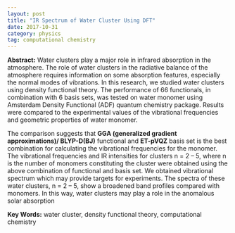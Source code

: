 ```yaml
---
layout: post
title: "IR Spectrum of Water Cluster Using DFT"
date: 2017-10-31
category: physics
tag: computational chemistry
---
```




**Abstract:** Water clusters play a major role in infrared absorption in the atmosphere. The role of water clusters in the radiative balance of the atmosphere requires information on some absorption features, especially the normal modes of vibrations. In this research, we studied water clusters using density functional theory. The performance of 66 functionals, in combination with 6 basis sets, was tested on water monomer using Amsterdam Density Functional (ADF) quantum chemistry package. Results were compared to the experimental values of the vibrational frequencies and geometric properties of water monomer. 

The comparison suggests that **GGA (generalized gradient approximations)/ BLYP-D(BJ)** functional and **ET-pVQZ** basis set is the best combination for calculating the vibrational frequencies for the monomer. The vibrational frequencies and IR intensities for clusters n = 2 – 5, where n is the number of monomers constituting the cluster were obtained using the above combination of functional and basis set. We obtained vibrational spectrum which may provide targets for experiments. The spectra of these water clusters, n = 2 – 5, show a broadened band profiles compared with monomers. In this way, water clusters may play a role in the anomalous solar absorption

**Key Words:**  water cluster, density functional theory, computational chemistry  